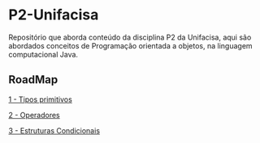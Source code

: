 # P2-Unifacisa 

Repositório que aborda conteúdo da disciplina P2 da Unifacisa, aqui são abordados conceitos de Programação orientada a objetos, na linguagem computacional Java.

## RoadMap

[1 - Tipos primitivos](conteudos/TiposPrimitivos.md)

[2 - Operadores](conteudos/Operadores.md)

[3 - Estruturas Condicionais](conteudos/EstruturasCondicionais.md)
